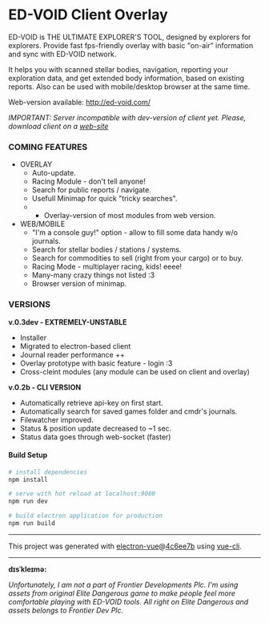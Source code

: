 # ED-VOID Client Overlay

ED-VOID is THE ULTIMATE EXPLORER'S TOOL, designed by explorers for explorers. Provide fast fps-friendly overlay with basic "on-air" information and sync with ED-VOID network.

It helps you with scanned stellar bodies, navigation, reporting your exploration data, and get extended body information, based on existing reports. Also can be used with mobile/desktop browser at the same time.

Web-version available: http://ed-void.com/

*IMPORTANT: Server incompatible with dev-version of client yet. Please, download client on a [web-site](http://ed-void.com/)*

### COMING FEATURES
- OVERLAY
    - Auto-update.
    - Racing Module - don't tell anyone!
    - Search for public reports / navigate.
    - Usefull Minimap for quick "tricky searches".
    - + Overlay-version of most modules from web version.
- WEB/MOBILE
    - "I'm a console guy!" option - allow to fill some data handy w/o journals.
    - Search for stellar bodies / stations / systems.
    - Search for commodities to sell (right from your cargo) or to buy.
    - Racing Mode - multiplayer racing, kids! eeee!
    - Many-many crazy things not listed :3
    - Browser version of minimap.


### VERSIONS
**v.0.3dev - EXTREMELY-UNSTABLE**
- Installer
- Migrated to electron-based client
- Journal reader performance ++
- Overlay prototype with basic feature - login :3
- Cross-cleint modules (any module can be used on client and overlay)


**v.0.2b - CLI VERSION**
- Automatically retrieve api-key on first start.
- Automatically search for saved games folder and cmdr's journals.
- Filewatcher improved.
- Status & position update decreased to ~1 sec.
- Status data goes through web-socket (faster)


#### Build Setup

``` bash
# install dependencies
npm install

# serve with hot reload at localhost:9080
npm run dev

# build electron application for production
npm run build

```


---

This project was generated with [electron-vue](https://github.com/SimulatedGREG/electron-vue)@[4c6ee7b](https://github.com/SimulatedGREG/electron-vue/tree/4c6ee7bf4f9b4aa647a22ec1c1ca29c2e59c3645) using [vue-cli](https://github.com/vuejs/vue-cli).

---


**dɪsˈkleɪmə:**

*Unfortunately, I am not a part of Frontier Developments Plc. I'm using assets from original Elite Dangerous game to make people feel more comfortable playing with ED-VOID tools. All right on Elite Dangerous and assets belongs to Frontier Dev Plc.*

